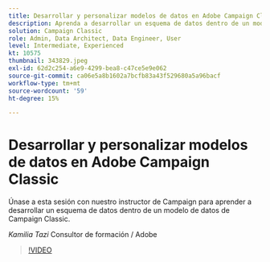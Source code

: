```yaml
---
title: Desarrollar y personalizar modelos de datos en Adobe Campaign Classic
description: Aprenda a desarrollar un esquema de datos dentro de un modelo de datos dentro de Campaign Classic
solution: Campaign Classic
role: Admin, Data Architect, Data Engineer, User
level: Intermediate, Experienced
kt: 10575
thumbnail: 343829.jpeg
exl-id: 62d2c254-a6e9-4299-bea8-c47ce5e9e062
source-git-commit: ca06e5a8b1602a7bcfb83a43f529680a5a96bacf
workflow-type: tm+mt
source-wordcount: '59'
ht-degree: 15%

---
```


# Desarrollar y personalizar modelos de datos en Adobe Campaign Classic

Únase a esta sesión con nuestro instructor de Campaign para aprender a desarrollar un esquema de datos dentro de un modelo de datos de Campaign Classic.

*Kamilia Tazi* Consultor de formación / Adobe

>[!VIDEO](https://video.tv.adobe.com/v/343829/?quality=12&learn=on)

